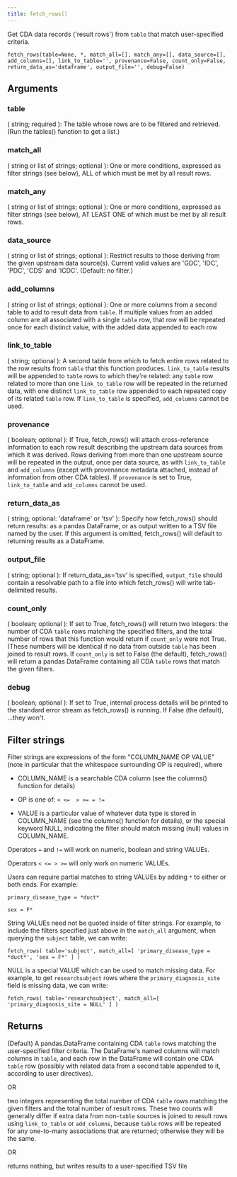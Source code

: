 ```yaml
---
title: fetch_rows()
---
```


Get CDA data records ('result rows') from `table` that match user-specified criteria.


```
fetch_rows(table=None, *, match_all=[], match_any=[], data_source=[], add_columns=[], link_to_table='', provenance=False, count_only=False, return_data_as='dataframe', output_file='', debug=False)
```

## Arguments
### table
( string; required ):
The table whose rows are to be filtered and retrieved. (Run the tables()
function to get a list.)

### match_all 
( string or list of strings; optional ):
One or more conditions, expressed as filter strings (see below),
ALL of which must be met by all result rows.

### match_any 
( string or list of strings; optional ):
One or more conditions, expressed as filter strings (see below),
AT LEAST ONE of which must be met by all result rows.

### data_source 
( string or list of strings; optional ):
Restrict results to those deriving from the given upstream
data source(s). Current valid values are 'GDC', 'IDC', 'PDC',
'CDS' and 'ICDC'. (Default: no filter.)

### add_columns 
( string or list of strings; optional ):
One or more columns from a second table to add to result data from `table`.
If multiple values from an added column are all associated with a single
`table` row, that row will be repeated once for each distinct value, with
the added data appended to each row

### link_to_table 
( string; optional ):
A second table from which to fetch entire rows related to the row results
from `table` that this function produces. `link_to_table` results
will be appended to `table` rows to which they're related:
any `table` row related to more than one `link_to_table` row will
be repeated in the returned data, with one distinct `link_to_table` row
appended to each repeated copy of its related `table` row.
If `link_to_table` is specified, `add_columns` cannot be used.

### provenance
( boolean; optional ):
If True, fetch_rows() will attach cross-reference information
to each row result describing the upstream data sources from
which it was derived. Rows deriving from more than one upstream
source will be repeated in the output, once per data source, as
with `link_to_table` and `add_columns` (except with provenance
metadata attached, instead of information from other CDA tables).
If `provenance` is set to True, `link_to_table` and `add_columns`
cannot be used.

### return_data_as
( string; optional: 'dataframe' or 'tsv' ):
Specify how fetch_rows() should return results: as a pandas DataFrame,
or as output written to a TSV file named by the user. If this
argument is omitted, fetch_rows() will default to returning
results as a DataFrame.
    
### output_file
( string; optional ):
If return_data_as='tsv' is specified, `output_file` should contain a
resolvable path to a file into which fetch_rows() will write
tab-delimited results.

### count_only 
( boolean; optional ):
If set to True, fetch_rows() will return two integers: the number of CDA
`table` rows matching the specified filters, and the total number of rows
that this function would return if `count_only` were not True. (These numbers
will be identical if no data from outside `table` has been joined to result
rows. If `count_only` is set to False (the default), fetch_rows() will
return a pandas DataFrame containing all CDA `table` rows that match the
given filters.

### debug 
( boolean; optional ):
If set to True, internal process details will be printed to the standard error
stream as fetch_rows() is running. If False (the default), ...they won't.

## Filter strings
Filter strings are expressions of the form "COLUMN_NAME OP VALUE"
(note in particular that the whitespace surrounding OP is required),
where

- COLUMN_NAME is a searchable CDA column (see the columns() function
for details)

- OP is one of: `< <=  > >= = !=`

- VALUE is a particular value of whatever data type is stored
in COLUMN_NAME (see the columns() function for details), or
the special keyword NULL, indicating the filter should match
missing (null) values in COLUMN_NAME.

Operators `=` and `!=` will work on numeric, boolean and string VALUEs.

Operators `< <= > >=` will only work on numeric VALUEs.

Users can require partial matches to string VALUEs by adding `*` to either or
both ends. For example:

`primary_disease_type = *duct*`

`sex = F*`

String VALUEs need not be quoted inside of filter strings. For example, to include
the filters specified just above in the `match_all` argument, when querying
the `subject` table, we can write:

`fetch_rows( table='subject', match_all=[ 'primary_disease_type = *duct*', 'sex = F*' ] )`

NULL is a special VALUE which can be used to match missing data. For
example, to get `researchsubject` rows where the `primary_diagnosis_site` field
is missing data, we can write:

`fetch_rows( table='researchsubject', match_all=[ 'primary_diagnosis_site = NULL' ] )`

## Returns
(Default) A pandas.DataFrame containing CDA `table` rows matching the user-specified
filter criteria. The DataFrame's named columns will match columns in `table`,
and each row in the DataFrame will contain one CDA `table` row (possibly
with related data from a second table appended to it, according to user
directives).

OR 

two integers representing the total number of CDA `table` rows matching the given
filters and the total number of result rows. These two counts will generally
differ if extra data from non-`table` sources is joined to result rows using
`link_to_table` or `add_columns`, because `table` rows will be repeated for any
one-to-many associations that are returned; otherwise they will be the same.

OR

returns nothing, but writes results to a user-specified TSV file